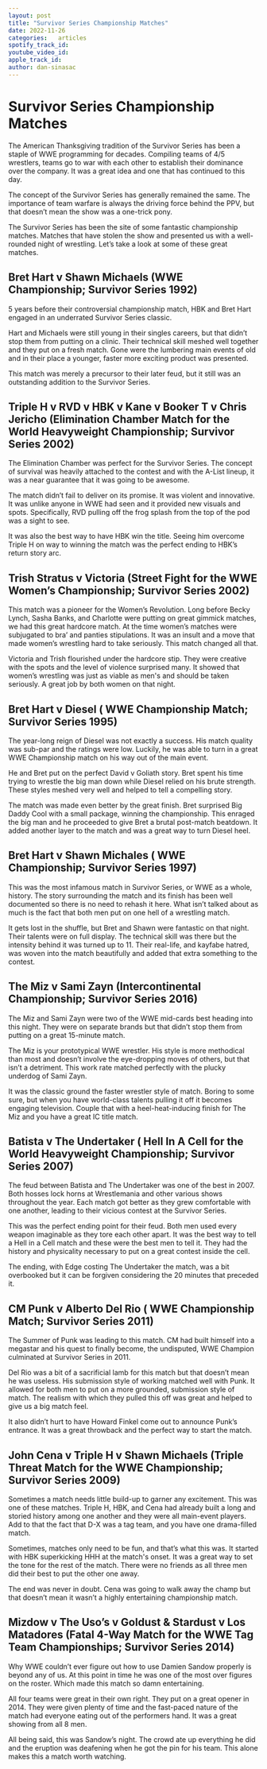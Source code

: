 ```yaml
---
layout: post
title: "Survivor Series Championship Matches"
date: 2022-11-26
categories:   articles
spotify_track_id:
youtube_video_id:
apple_track_id:
author: dan-sinasac
---
```

# Survivor Series Championship Matches

The American Thanksgiving tradition of the Survivor Series has been a staple of WWE programming for decades. Compiling teams of 4/5 wrestlers, teams go to war with each other to establish their dominance over the company. It was a great idea and one that has continued to this day. 

The concept of the Survivor Series has generally remained the same. The importance of team warfare is always the driving force behind the PPV, but that doesn’t mean the show was a one-trick pony. 

The Survivor Series has been the site of some fantastic championship matches. Matches that have stolen the show and presented us with a well-rounded night of wrestling. Let’s take a look at some of these great matches. 

## Bret Hart v Shawn Michaels (WWE Championship; Survivor Series 1992)

5 years before their controversial championship match, HBK and Bret Hart engaged in an underrated Survivor Series classic. 

Hart and Michaels were still young in their singles careers, but that didn’t stop them from putting on a clinic. Their technical skill meshed well together and they put on a fresh match. Gone were the lumbering main events of old and in their place a younger, faster more exciting product was presented. 

This match was merely a precursor to their later feud, but it still was an outstanding addition to the Survivor Series. 

## Triple H v RVD v HBK v Kane v Booker T v Chris Jericho (Elimination Chamber Match for the World Heavyweight Championship; Survivor Series 2002)

The Elimination Chamber was perfect for the Survivor Series. The concept of survival was heavily attached to the contest and with the A-List lineup, it was a near guarantee that it was going to be awesome. 

The match didn’t fail to deliver on its promise. It was violent and innovative. It was unlike anyone in WWE had seen and it provided new visuals and spots. Specifically, RVD pulling off the frog splash from the top of the pod was a sight to see. 

It was also the best way to have HBK win the title. Seeing him overcome Triple H on way to winning the match was the perfect ending to HBK’s return story arc. 

## Trish Stratus v Victoria (Street Fight for the WWE Women’s Championship; Survivor Series 2002)

This match was a pioneer for the Women’s Revolution. Long before Becky Lynch, Sasha Banks, and Charlotte were putting on great gimmick matches, we had this great hardcore match. At the time women’s matches were subjugated to bra’ and panties stipulations. It was an insult and a move that made women’s wrestling hard to take seriously. This match changed all that. 

Victoria and Trish flourished under the hardcore stip.  They were creative with the spots and the level of violence surprised many. It showed that women’s wrestling was just as viable as men's and should be taken seriously.  A great job by both women on that night. 

## Bret Hart v Diesel ( WWE Championship Match; Survivor Series 1995)

The year-long reign of Diesel was not exactly a success. His match quality was sub-par and the ratings were low. Luckily, he was able to turn in a great WWE Championship match on his way out of the main event. 

He and Bret put on the perfect David v Goliath story. Bret spent his time trying to wrestle the big man down while Diesel relied on his brute strength. These styles meshed very well and helped to tell a compelling story. 

The match was made even better by the great finish. Bret surprised Big Daddy Cool with a small package, winning the championship. This enraged the big man and he proceeded to give Bret a brutal post-match beatdown. It added another layer to the match and was a great way to turn Diesel heel. 

## Bret Hart v Shawn Michales ( WWE Championship; Survivor Series 1997)

This was the most infamous match in Survivor Series, or WWE as a whole, history. The story surrounding the match and its finish has been well documented so there is no need to rehash it here. What isn’t talked about as much is the fact that both men put on one hell of a wrestling match. 

It gets lost in the shuffle, but Bret and Shawn were fantastic on that night. Their talents were on full display. The technical skill was there but the intensity behind it was turned up to 11. Their real-life, and kayfabe hatred, was woven into the match beautifully and added that extra something to the contest. 

## The Miz v Sami Zayn (Intercontinental Championship; Survivor Series 2016)

The Miz and Sami Zayn were two of the WWE mid-cards best heading into this night. They were on separate brands but that didn’t stop them from putting on a great 15-minute match.

The Miz is your prototypical WWE wrestler. His style is more methodical than most and doesn’t involve the eye-dropping moves of others, but that isn’t a detriment. This work rate matched perfectly with the plucky underdog of Sami Zayn. 

It was the classic ground the faster wrestler style of match. Boring to some sure, but when you have world-class talents pulling it off it becomes engaging television. Couple that with a heel-heat-inducing finish for The Miz and you have a great IC title match. 

## Batista v The Undertaker ( Hell In A Cell for the World Heavyweight Championship; Survivor Series 2007)

The feud between Batista and The Undertaker was one of the best in 2007. Both hosses lock horns at Wrestlemania and other various shows throughout the year. Each match got better as they grew comfortable with one another, leading to their vicious contest at the Survivor Series. 

This was the perfect ending point for their feud. Both men used every weapon imaginable as they tore each other apart. It was the best way to tell a Hell in a Cell match and these were the best men to tell it. They had the history and physicality necessary to put on a great contest inside the cell. 

The ending, with Edge costing The Undertaker the match, was a bit overbooked but it can be forgiven considering the 20 minutes that preceded it. 

## CM Punk v Alberto Del Rio ( WWE Championship Match; Survivor Series 2011)

The Summer of Punk was leading to this match. CM had built himself into a megastar and his quest to finally become, the undisputed, WWE Champion culminated at Survivor Series in 2011.
 
Del Rio was a bit of a sacrificial lamb for this match but that doesn’t mean he was useless. His submission style of working matched well with Punk.  It allowed for both men to put on a more grounded, submission style of match. The realism with which they pulled this off was great and helped to give us a big match feel. 

It also didn’t hurt to have Howard Finkel come out to announce Punk’s entrance. It was a great throwback and the perfect way to start the match. 

## John Cena v Triple H v Shawn Michaels (Triple Threat Match for the WWE Championship; Survivor Series 2009)

Sometimes a match needs little build-up to garner any excitement. This was one of these matches. Triple H, HBK, and Cena had already built a long and storied history among one another and they were all main-event players. Add to that the fact that D-X was a tag team, and you have one drama-filled match. 

Sometimes, matches only need to be fun, and that’s what this was. It started with HBK superkicking HHH at the match's onset. It was a great way to set the tone for the rest of the match. There were no friends as all three men did their best to put the other one away.

The end was never in doubt. Cena was going to walk away the champ but that doesn’t mean it wasn’t a highly entertaining championship match. 

## Mizdow v The Uso’s v Goldust & Stardust v Los Matadores (Fatal 4-Way Match for the WWE Tag Team Championships; Survivor Series 2014)

Why WWE couldn’t ever figure out how to use Damien Sandow properly is beyond any of us. At this point in time he was one of the most over figures on the roster. Which made this match so damn entertaining. 

All four teams were great in their own right. They put on a great opener in 2014. They were given plenty of time and the fast-paced nature of the match had everyone eating out of the performers hand. It was a great showing from all 8 men. 

All being said, this was Sandow’s night. The crowd ate up everything he did and the eruption was deafening when he got the pin for his team. This alone makes this a match worth watching. 